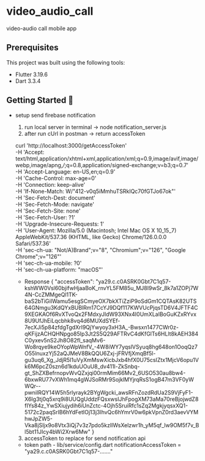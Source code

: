# video_audio_call

video-audio call mobile app

## Prerequisites

This project was built using the following tools:

- Flutter 3.19.6
- Dart 	3.3.4

## Getting Started 🚀

- setup send firebase notification
 
  1. run local server in terminal -> node notification_server.js
  2. after run cUrl in postman -> return accessToken

  curl 'http://localhost:3000/getAccessToken' \
  -H 'Accept: text/html,application/xhtml+xml,application/xml;q=0.9,image/avif,image/webp,image/apng,*/*;q=0.8,application/signed-exchange;v=b3;q=0.7' \
  -H 'Accept-Language: en-US,en;q=0.9' \
  -H 'Cache-Control: max-age=0' \
  -H 'Connection: keep-alive' \
  -H 'If-None-Match: W/"412-v0q5iMmhuTSRkIQc70fGTJo67ok"' \
  -H 'Sec-Fetch-Dest: document' \
  -H 'Sec-Fetch-Mode: navigate' \
  -H 'Sec-Fetch-Site: none' \
  -H 'Sec-Fetch-User: ?1' \
  -H 'Upgrade-Insecure-Requests: 1' \
  -H 'User-Agent: Mozilla/5.0 (Macintosh; Intel Mac OS X 10_15_7) AppleWebKit/537.36 (KHTML, like Gecko) Chrome/126.0.0.0 Safari/537.36' \
  -H 'sec-ch-ua: "Not/A)Brand";v="8", "Chromium";v="126", "Google Chrome";v="126"' \
  -H 'sec-ch-ua-mobile: ?0' \
  -H 'sec-ch-ua-platform: "macOS"'

  - Response
    {
    "accessToken": "ya29.c.c0ASRK0Gbt7C1q57-kshWW0Vsl60bjifwHjaaBoK_rnvYL5FM85u_MJ8I9wSr_8k7a1ZOPj7W4N-CcZMMgeQl1TK-baS2bTiGiIWamu5esgSCmyeOX7bkXTiZziP9oSdGm1CQTAsK82UTS64GNmgu3KdQYxBUBlRm17CcYJ9DQf117KWVUcPjqsTD6V4JFTF4C9XEGKAOf6RvXTvoQx2FMdxyJIdW93XNx4I0UmXLaIBoGuKZxRYvx8U9UfJhEiLqcbhk8vq4d6MUXdSYEf-7ecXJi5p84zfdgTgdXrI9QjYwyoy3xH3A_-Bwsxn1477CWr0z-qKFijzACHQHNpgo85Ip3Jt2S5Q29AFTRvC4dKfGlTs6HLlt8kAEH384C0yxev5nS2Jh8O82fl_saqMv6-Wo8rqye9keOYopWpWnfV_-4W8iWY7yqslVSyuq8hg648on1OoqQz7O55lnuxzYj52aQJMeV8BkQQU6Zxj-jFRVfjXmqBf5l-gu3uq6_Xg_JdjR5I1uVyXmMswXicbJxb4hfX0U75csIZtx1MjcV6opu1Vk6M6pcZ0szn6d1kduUOuU8_dv411l-ZkSnbq-gt_ShZXBefrnopvWvQZxjqi00rmMim66Mv2_6USO530au8bw4-6bxwRU77vXWh1mq4gWJSoRMr9SojklMYjrqRsS1ogB47m3VF0yWWQr--pwniIRQY14W5h5rlyrayk2BYgWgcki_awsRFnZozdRdUa2S9VjFyF1-X6Ig3tj0q5xrq9i8UUQgUddzFQsxwsIJhFpogXM73aMa70reBjojwdZ8fIYs84z_YwSXiujydih6iUnZctc-4Ojh5SruiRfc1sZq2MgkjyqsxXQ1-5172c2paqSrIB6hYdFetIOj13j3lhvQc6hYmrV0w6pkVpnZ0rd3aevVYMhwJpZW5-Vka8jSIjx9o8Vtx3iQj7v3z7pdo5kzIlWsXelzwr1h_yM5qf_lw9OM5f7v_Bl5bt11JIcy4bWi2Xrw6Mw"
    }

   3. accessToken to replace for send notification api
    
   - token path - lib/service/config.dart
     notificationAccessToken = "ya29.c.c0ASRK0Gbt7C1q57-......."